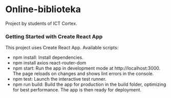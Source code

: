# Online-biblioteka
Project by students of ICT Cortex.

### Getting Started with Create React App
This project uses Create React App. Available scripts:

- npm install: Install dependencies.
- npm install axios react-router-dom
- npm start: Run the app in development mode at http://localhost:3000. The page reloads on changes and shows lint errors in the console.
- npm test: Launch the interactive test runner.
- npm run build: Build the app for production in the build folder, optimizing for best performance. The app is then ready for deployment.
